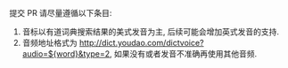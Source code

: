 提交 PR 请尽量遵循以下条目:

1. 音标以有道词典搜索结果的美式发音为主, 后续可能会增加英式发音的支持.
2. 音频地址格式为 http://dict.youdao.com/dictvoice?audio=${word}&type=2, 如果没有或者发音不准确再使用其他音频.
